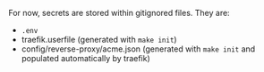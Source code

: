 For now, secrets are stored within gitignored files. They are:

- `.env`
- traefik.userfile (generated with `make init`)
- config/reverse-proxy/acme.json (generated with `make init` and populated automatically by traefik)
